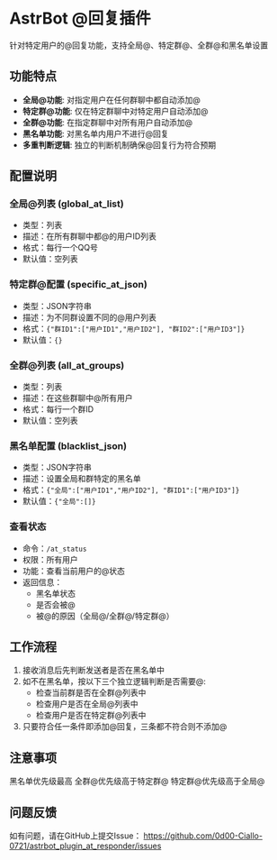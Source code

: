 # AstrBot @回复插件

针对特定用户的@回复功能，支持全局@、特定群@、全群@和黑名单设置

## 功能特点

- **全局@功能**: 对指定用户在任何群聊中都自动添加@
- **特定群@功能**: 仅在特定群聊中对特定用户自动添加@
- **全群@功能**: 在指定群聊中对所有用户自动添加@
- **黑名单功能**: 对黑名单内用户不进行@回复
- **多重判断逻辑**: 独立的判断机制确保@回复行为符合预期

## 配置说明
### 全局@列表 (global_at_list)
- 类型：列表
- 描述：在所有群聊中都@的用户ID列表
- 格式：每行一个QQ号
- 默认值：空列表

### 特定群@配置 (specific_at_json)
- 类型：JSON字符串
- 描述：为不同群设置不同的@用户列表
- 格式：`{"群ID1":["用户ID1","用户ID2"], "群ID2":["用户ID3"]}`
- 默认值：`{}`

### 全群@列表 (all_at_groups)
- 类型：列表
- 描述：在这些群聊中@所有用户
- 格式：每行一个群ID
- 默认值：空列表

### 黑名单配置 (blacklist_json)
- 类型：JSON字符串
- 描述：设置全局和群特定的黑名单
- 格式：`{"全局":["用户ID1","用户ID2"], "群ID1":["用户ID3"]}`
- 默认值：`{"全局":[]}`

### 查看状态
- 命令：`/at_status`
- 权限：所有用户
- 功能：查看当前用户的@状态
- 返回信息：
  - 黑名单状态
  - 是否会被@
  - 被@的原因（全局@/全群@/特定群@）

## 工作流程
1. 接收消息后先判断发送者是否在黑名单中
2. 如不在黑名单，按以下三个独立逻辑判断是否需要@:
   - 检查当前群是否在全群@列表中
   - 检查用户是否在全局@列表中
   - 检查用户是否在特定群@列表中
3. 只要符合任一条件即添加@回复，三条都不符合则不添加@

## 注意事项
黑名单优先级最高
全群@优先级高于特定群@
特定群@优先级高于全局@

## 问题反馈
如有问题，请在GitHub上提交Issue：
https://github.com/0d00-Ciallo-0721/astrbot_plugin_at_responder/issues
